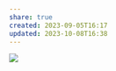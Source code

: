 ```yaml
---
share: true
created: 2023-09-05T16:17
updated: 2023-10-08T16:38
---
```


![](https://uploads-ssl.webflow.com/614e03b8b6446368c68222e3/6172eaa3c7df09246db4efa5_latex_effort_complexity.jpg) 